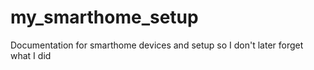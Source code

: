 # my_smarthome_setup
Documentation for smarthome devices and setup so I don't later forget what I did
